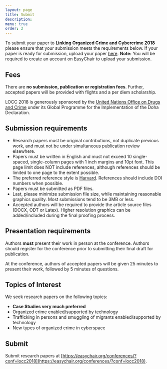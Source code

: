 ```yaml
---
layout: page
title: Submit
description:
menu: true
order: 2
---
```


To submit your paper to **Linking Organized Crime and Cybercrime 2018** please
ensure that your submission meets the requirements below. If your paper is ready
for submission, upload your paper [here](https://easychair.org/conferences/?conf=locc2018). **Note:** You
will be required to create an account on EasyChair to upload your submission.

## Fees
There are **no submission, publication or registration fees**. Further, accepted papers
will be provided with flights and a per diem scholarship.

LOCC 2018 is generously sponsored by the [United Nations Office on Drugs and Crime](https://unodc.org)
under its Global Programme for the Implementation of the Doha Declaration.

## Submission requirements
* Research papers must be original contributions, not duplicate previous work, and must not be under simultaneous publication review elsewhere.
* Papers must be written in English and must not exceed 10 single-spaced, single-column pages with 1 inch margins and 10pt font. This page limit does NOT include references, although references should be limited to one page to the extent possible.
* The preferred reference style is [Harvard](http://www.citethisforme.com/harvard-referencing). References should include DOI numbers when possible.
* Papers must be submitted as PDF files.
*  Last, please minimize submission file size, while maintaining reasonable graphics quality. Most submissions tend to be 3MB or less.
*  Accepted authors will be required to provide the article source files (DOCX, ODT or Latex). Higher resolution graphics can be added/included during the final proofing process.

## Presentation requirements
Authors **must** present their work in person at the conference. Authors should register for the conference prior to submitting their final draft for publication.

At the conference, authors of accepted papers will be given 25 minutes to present their work, followed by 5 minutes of questions.

## Topics of Interest
We seek research papers on the following topics:
* **Case Studies very much preferred**
*	Organized crime enabled/supported by technology
*	Trafficking in persons and smuggling of migrants enabled/supported by technology
*	New types of organized crime in cyberspace

## Submit
Submit research papers at [https://easychair.org/conferences/?conf=locc2018](https://easychair.org/conferences/?conf=locc2018).
